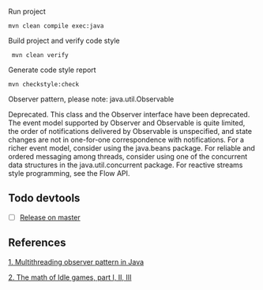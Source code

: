 Run project
````
mvn clean compile exec:java
````

Build project and verify code style
````
 mvn clean verify
````

Generate code style report
````
mvn checkstyle:check
````

Observer pattern, please note:
java.util.Observable

Deprecated.
This class and the Observer interface have been deprecated. The event model supported by Observer and Observable is quite limited, the order of notifications delivered by Observable is unspecified, and state changes are not in one-for-one correspondence with notifications. For a richer event model, consider using the java.beans package. For reliable and ordered messaging among threads, consider using one of the concurrent data structures in the java.util.concurrent package. For reactive streams style programming, see the Flow API.

## Todo devtools
- [ ] [Release on master](https://forum.gitlab.com/t/getting-mvn-release-to-work-with-gitlab-ci/4904/2)

## References
[1. Multithreading observer pattern in Java](https://www.techyourchance.com/thread-safe-observer-design-pattern-in-java/)

[2. The math of Idle games, part I, II, III](https://blog.kongregate.com/the-math-of-idle-games-part-i/)
